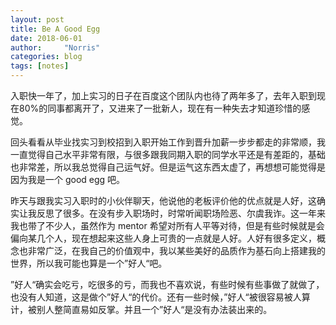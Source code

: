 ```yaml
---
layout: post
title: Be A Good Egg
date: 2018-06-01
author:     "Norris"
categories: blog
tags: [notes]
---
```


入职快一年了，加上实习的日子在百度这个团队内也待了两年多了，去年入职到现在80%的同事都离开了，又进来了一批新人，现在有一种失去才知道珍惜的感觉。

回头看看从毕业找实习到校招到入职开始工作到晋升加薪一步步都走的非常顺，我一直觉得自己水平非常有限，与很多跟我同期入职的同学水平还是有差距的，基础也非常差，所以我总觉得自己运气好。但是运气这东西太虚了，再想想可能觉得是因为我是一个 good egg 吧。

昨天与跟我实习入职时的小伙伴聊天，他说他的老板评价他的优点就是人好，这确实让我反思了很多。在没有步入职场时，时常听闻职场险恶、尔虞我诈。这一年来我也带了不少人，虽然作为 mentor 希望对所有人平等对待，但是有些时候就是会偏向某几个人，现在想起来这些人身上可贵的一点就是人好。人好有很多定义，概念也非常广泛，在我自己的价值观中，我以某些美好的品质作为基石向上搭建我的世界，所以我可能也算是一个”好人“吧。

”好人“确实会吃亏，吃很多的亏，而我也不喜欢说，有些时候有些事做了就做了，也没有人知道，这是做个”好人“的代价。还有一些时候，”好人“被很容易被人算计，被别人整简直易如反掌。并且一个”好人“是没有办法装出来的。


